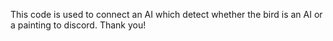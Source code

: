 This code is used to connect an AI which detect whether the bird is an AI or a painting to discord. Thank you!
